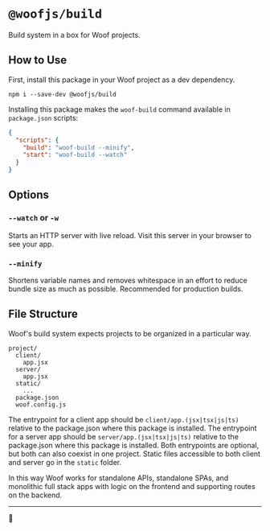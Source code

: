 # `@woofjs/build`

Build system in a box for Woof projects.

## How to Use

First, install this package in your Woof project as a dev dependency.

```
npm i --save-dev @woofjs/build
```

Installing this package makes the `woof-build` command available in `package.json` scripts:

```json
{
  "scripts": {
    "build": "woof-build --minify",
    "start": "woof-build --watch"
  }
}
```

## Options

### `--watch` or `-w`

Starts an HTTP server with live reload. Visit this server in your browser to see your app.

### `--minify`

Shortens variable names and removes whitespace in an effort to reduce bundle size as much as possible. Recommended for production builds.

## File Structure

Woof's build system expects projects to be organized in a particular way.

```
project/
  client/
    app.jsx
  server/
    app.jsx
  static/
    ...
  package.json
  woof.config.js
```

The entrypoint for a client app should be `client/app.(jsx|tsx|js|ts)` relative to the package.json where this package is installed. The entrypoint for a server app should be `server/app.(jsx|tsx|js|ts)` relative to the package.json where this package is installed. Both entrypoints are optional, but both can also coexist in one project. Static files accessible to both client and server go in the `static` folder.

In this way Woof works for standalone APIs, standalone SPAs, and monolithic full stack apps with logic on the frontend and supporting routes on the backend.

---

🦆
